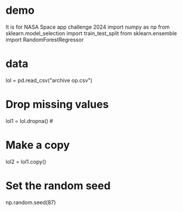 # demo

It is for NASA Space app challenge 2024 
import numpy as np
from sklearn.model_selection import train_test_split
from sklearn.ensemble import RandomForestRegressor

# data

lol = pd.read_csv("archive op.csv")

# Drop missing values 

lol1 = lol.dropna()  # 

# Make a copy 

lol2 = lol1.copy()

# Set the random seed

np.random.seed(87)   

